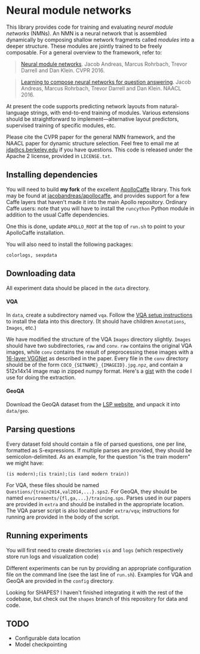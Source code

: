 # Neural module networks

This library provides code for training and evaluating _neural module networks_
(NMNs). An NMN is a neural network that is assembled dynamically by composing
shallow network fragments called _modules_ into a deeper structure. These
modules are jointly trained to be freely composable. For a general overview to
the framework, refer to:

> [Neural module networks](http://arxiv.org/abs/1511.02799).
> Jacob Andreas, Marcus Rohrbach, Trevor Darrell and Dan Klein.
> CVPR 2016.

<!-- -->
> [Learning to compose neural networks for question
> answering](http://arxiv.org/abs/1601.01705).
> Jacob Andreas, Marcus Rohrbach, Trevor Darrell and Dan Klein.
> NAACL 2016.

At present the code supports predicting network layouts from natural-language
strings, with end-to-end training of modules. Various extensions should be
straightforward to implement&mdash;alternative layout predictors, supervised
training of specific modules, etc. 

Please cite the CVPR paper for the general NMN framework, and the NAACL paper
for dynamic structure selection. Feel free to email me at
[jda@cs.berkeley.edu](mailto:jda@cs.berkeley.edu) if you have questions.  This
code is released under the Apache 2 license, provided in `LICENSE.txt`.

## Installing dependencies

You will need to build **my fork** of the excellent
[ApolloCaffe](http://apollocaffe.com/) library. This fork may be found at
[jacobandreas/apollocaffe](https://github.com/jacobandreas/apollocaffe), and 
provides support for a few Caffe layers that haven't made it into the main 
Apollo repository. Ordinary Caffe users: note that you will have to install the
`runcython` Python module in addition to the usual Caffe dependencies.

One this is done, update `APOLLO_ROOT` at the top of `run.sh` to point to your
ApolloCaffe installation.

You will also need to install the following packages:

    colorlogs, sexpdata

## Downloading data

All experiment data should be placed in the `data` directory.

#### VQA

In `data`, create a subdirectory named `vqa`. Follow the [VQA setup
instructions](https://github.com/VT-vision-lab/VQA/blob/master/README.md) to
install the data into this directory. (It should have children `Annotations`,
`Images`, etc.)

We have modified the structure of the VQA `Images` directory slightly. `Images`
should have two subdirectories, `raw` and `conv`. `raw` contains the original
VQA images, while `conv` contains the result of preprocessing these images with
a [16-layer VGGNet](http://www.robots.ox.ac.uk/~vgg/research/very_deep/) as
described in the paper. Every file in the `conv` directory should be of the form
`COCO_{SETNAME}_{IMAGEID}.jpg.npz`, and contain a 512x14x14 image map in zipped 
numpy format. Here's a [gist](https://gist.github.com/jacobandreas/897987ac03f8d4b9ea4b9e44affa00e7)
with the code I use for doing the extraction.

#### GeoQA

Download the GeoQA dataset from the [LSP
website](http://rtw.ml.cmu.edu/tacl2013_lsp/), and unpack it into `data/geo`.

## Parsing questions

Every dataset fold should contain a file of parsed questions, one per line,
formatted as S-expressions. If multiple parses are provided, they should be
semicolon-delimited. As an example, for the question "is the train modern" we
might have:

    (is modern);(is train);(is (and modern train))

For VQA, these files should be named `Questions/{train2014,val2014,...}.sps2`.
For GeoQA, they should be named `environments/{fl,ga,...}/training.sps`. Parses
used in our papers are provided in `extra` and should be installed in the
appropriate location. The VQA parser script is also located under `extra/vqa`;
instructions for running are provided in the body of the script.

## Running experiments

You will first need to create directories `vis` and `logs` (which respectively
store run logs and visualization code)

Different experiments can be run by providing an appropriate configuration file
on the command line (see the last line of `run.sh`). Examples for VQA and GeoQA
are provided in the `config` directory.

Looking for SHAPES? I haven't finished integrating it with the rest of the 
codebase, but check out the `shapes` branch of this repository for data and 
code.

## TODO

- Configurable data location
- Model checkpointing

